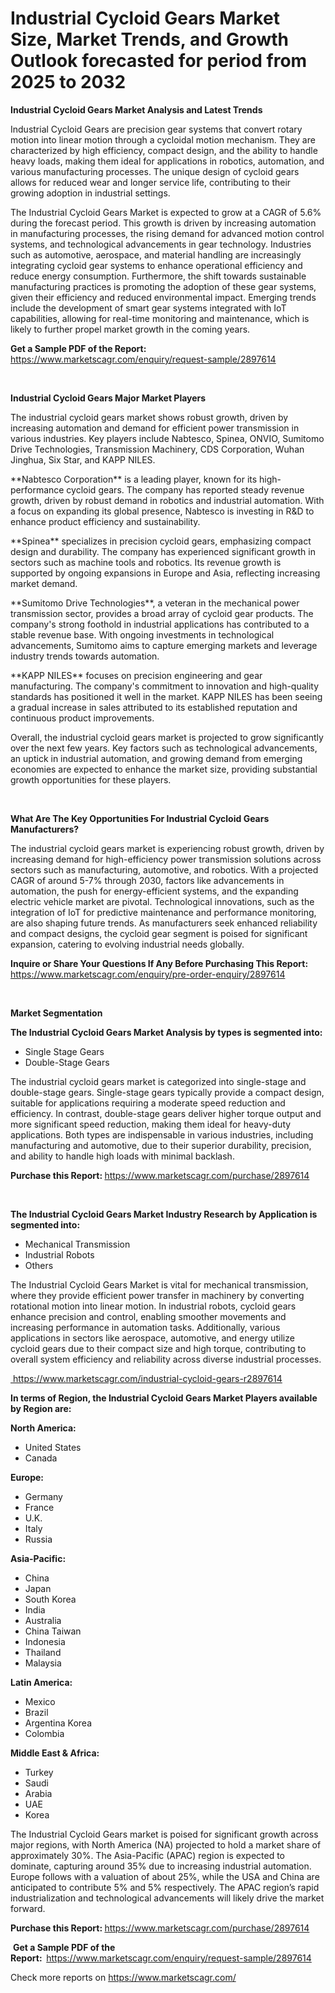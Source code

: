 <p><h1>Industrial Cycloid Gears Market Size, Market Trends, and Growth Outlook forecasted for period from 2025 to 2032</h1></p><p><strong>Industrial Cycloid Gears Market Analysis and Latest Trends</strong></p>
<p><p>Industrial Cycloid Gears are precision gear systems that convert rotary motion into linear motion through a cycloidal motion mechanism. They are characterized by high efficiency, compact design, and the ability to handle heavy loads, making them ideal for applications in robotics, automation, and various manufacturing processes. The unique design of cycloid gears allows for reduced wear and longer service life, contributing to their growing adoption in industrial settings.</p><p>The Industrial Cycloid Gears Market is expected to grow at a CAGR of 5.6% during the forecast period. This growth is driven by increasing automation in manufacturing processes, the rising demand for advanced motion control systems, and technological advancements in gear technology. Industries such as automotive, aerospace, and material handling are increasingly integrating cycloid gear systems to enhance operational efficiency and reduce energy consumption. Furthermore, the shift towards sustainable manufacturing practices is promoting the adoption of these gear systems, given their efficiency and reduced environmental impact. Emerging trends include the development of smart gear systems integrated with IoT capabilities, allowing for real-time monitoring and maintenance, which is likely to further propel market growth in the coming years.</p></p>
<p><strong>Get a Sample PDF of the Report:&nbsp;</strong> <a href="https://www.marketscagr.com/enquiry/request-sample/2897614?utm_campaign=3032&utm_medium=2&utm_source=Github&utm_content=ia&utm_term=15032025&utm_id=industrial-cycloid-gears">https://www.marketscagr.com/enquiry/request-sample/2897614</a></p>
<p>&nbsp;</p>
<p><strong>Industrial Cycloid Gears Major Market Players</strong></p>
<p><p>The industrial cycloid gears market shows robust growth, driven by increasing automation and demand for efficient power transmission in various industries. Key players include Nabtesco, Spinea, ONVIO, Sumitomo Drive Technologies, Transmission Machinery, CDS Corporation, Wuhan Jinghua, Six Star, and KAPP NILES.</p><p>**Nabtesco Corporation** is a leading player, known for its high-performance cycloid gears. The company has reported steady revenue growth, driven by robust demand in robotics and industrial automation. With a focus on expanding its global presence, Nabtesco is investing in R&D to enhance product efficiency and sustainability.</p><p>**Spinea** specializes in precision cycloid gears, emphasizing compact design and durability. The company has experienced significant growth in sectors such as machine tools and robotics. Its revenue growth is supported by ongoing expansions in Europe and Asia, reflecting increasing market demand.</p><p>**Sumitomo Drive Technologies**, a veteran in the mechanical power transmission sector, provides a broad array of cycloid gear products. The company's strong foothold in industrial applications has contributed to a stable revenue base. With ongoing investments in technological advancements, Sumitomo aims to capture emerging markets and leverage industry trends towards automation.</p><p>**KAPP NILES** focuses on precision engineering and gear manufacturing. The company's commitment to innovation and high-quality standards has positioned it well in the market. KAPP NILES has been seeing a gradual increase in sales attributed to its established reputation and continuous product improvements.</p><p>Overall, the industrial cycloid gears market is projected to grow significantly over the next few years. Key factors such as technological advancements, an uptick in industrial automation, and growing demand from emerging economies are expected to enhance the market size, providing substantial growth opportunities for these players.</p></p>
<p>&nbsp;</p>
<p><strong>What Are The Key Opportunities For Industrial Cycloid Gears Manufacturers?</strong></p>
<p><p>The industrial cycloid gears market is experiencing robust growth, driven by increasing demand for high-efficiency power transmission solutions across sectors such as manufacturing, automotive, and robotics. With a projected CAGR of around 5-7% through 2030, factors like advancements in automation, the push for energy-efficient systems, and the expanding electric vehicle market are pivotal. Technological innovations, such as the integration of IoT for predictive maintenance and performance monitoring, are also shaping future trends. As manufacturers seek enhanced reliability and compact designs, the cycloid gear segment is poised for significant expansion, catering to evolving industrial needs globally.</p></p>
<p><strong>Inquire or Share Your Questions If Any Before Purchasing This Report:</strong> <a href="https://www.marketscagr.com/enquiry/pre-order-enquiry/2897614?utm_campaign=3032&utm_medium=2&utm_source=Github&utm_content=ia&utm_term=15032025&utm_id=industrial-cycloid-gears">https://www.marketscagr.com/enquiry/pre-order-enquiry/2897614</a></p>
<p>&nbsp;</p>
<p><strong>Market Segmentation</strong></p>
<p><strong>The Industrial Cycloid Gears Market Analysis by types is segmented into:</strong></p>
<p><ul><li>Single Stage Gears</li><li>Double-Stage Gears</li></ul></p>
<p><p>The industrial cycloid gears market is categorized into single-stage and double-stage gears. Single-stage gears typically provide a compact design, suitable for applications requiring a moderate speed reduction and efficiency. In contrast, double-stage gears deliver higher torque output and more significant speed reduction, making them ideal for heavy-duty applications. Both types are indispensable in various industries, including manufacturing and automotive, due to their superior durability, precision, and ability to handle high loads with minimal backlash.</p></p>
<p><strong>Purchase this Report:&nbsp;</strong><a href="https://www.marketscagr.com/purchase/2897614?utm_campaign=3032&utm_medium=2&utm_source=Github&utm_content=ia&utm_term=15032025&utm_id=industrial-cycloid-gears">https://www.marketscagr.com/purchase/2897614</a></p>
<p>&nbsp;</p>
<p><strong>The Industrial Cycloid Gears Market Industry Research by Application is segmented into:</strong></p>
<p><ul><li>Mechanical Transmission</li><li>Industrial Robots</li><li>Others</li></ul></p>
<p><p>The Industrial Cycloid Gears Market is vital for mechanical transmission, where they provide efficient power transfer in machinery by converting rotational motion into linear motion. In industrial robots, cycloid gears enhance precision and control, enabling smoother movements and increasing performance in automation tasks. Additionally, various applications in sectors like aerospace, automotive, and energy utilize cycloid gears due to their compact size and high torque, contributing to overall system efficiency and reliability across diverse industrial processes.</p></p>
<p><a href="https://www.marketscagr.com/industrial-cycloid-gears-r2897614?utm_campaign=3032&utm_medium=2&utm_source=Github&utm_content=ia&utm_term=15032025&utm_id=industrial-cycloid-gears">&nbsp;https://www.marketscagr.com/industrial-cycloid-gears-r2897614</a></p>
<p><strong>In terms of Region, the Industrial Cycloid Gears Market Players available by Region are:</strong></p>
<p>
    <p> <strong> North America: </strong>
        <ul>
            <li>United States</li>
            <li>Canada</li>
        </ul>
        </p> 
    <p> <strong> Europe: </strong>
        <ul>
            <li>Germany</li>
            <li>France</li>
            <li>U.K.</li>
            <li>Italy</li>
            <li>Russia</li>
        </ul>
        </p> 
    <p> <strong> Asia-Pacific: </strong>
        <ul>
            <li>China</li>
            <li>Japan</li>
            <li>South Korea</li>
            <li>India</li>
            <li>Australia</li>
            <li>China Taiwan</li>
            <li>Indonesia</li>
            <li>Thailand</li>
            <li>Malaysia</li>
        </ul>
        </p> 
    <p> <strong> Latin America: </strong>
        <ul>
            <li>Mexico</li>
            <li>Brazil</li>
            <li>Argentina Korea</li>
            <li>Colombia</li>
        </ul>
        </p> 
    <p> <strong> Middle East & Africa: </strong>
        <ul>
            <li>Turkey</li>
            <li>Saudi</li>
            <li>Arabia</li>
            <li>UAE</li>
            <li>Korea</li>
        </ul>
    </p>
    </p>
<p><p>The Industrial Cycloid Gears market is poised for significant growth across major regions, with North America (NA) projected to hold a market share of approximately 30%. The Asia-Pacific (APAC) region is expected to dominate, capturing around 35% due to increasing industrial automation. Europe follows with a valuation of about 25%, while the USA and China are anticipated to contribute 5% and 5% respectively. The APAC region’s rapid industrialization and technological advancements will likely drive the market forward.</p></p>
<p><strong>Purchase this Report: </strong><a href="https://www.marketscagr.com/purchase/2897614?utm_campaign=3032&utm_medium=2&utm_source=Github&utm_content=ia&utm_term=15032025&utm_id=industrial-cycloid-gears">https://www.marketscagr.com/purchase/2897614</a></p>
<p>&nbsp;<strong>Get a Sample PDF of the Report:&nbsp;&nbsp;</strong><a href="https://www.marketscagr.com/enquiry/request-sample/2897614?utm_campaign=3032&utm_medium=2&utm_source=Github&utm_content=ia&utm_term=15032025&utm_id=industrial-cycloid-gears">https://www.marketscagr.com/enquiry/request-sample/2897614</a></p>
<p><strong></strong></p>
<p>Check more reports on <a href="https://www.marketscagr.com/?utm_campaign=3032&utm_medium=2&utm_source=Github&utm_content=ia&utm_term=15032025&utm_id=industrial-cycloid-gears">https://www.marketscagr.com/</a></p>